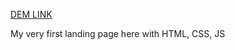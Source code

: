 [DEM LINK](https://lazurniko.github.io/IVAproduction/)

My very first landing page here with HTML, CSS, JS
